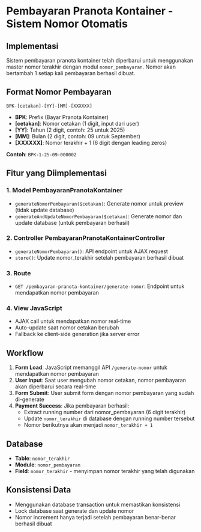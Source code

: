 # Pembayaran Pranota Kontainer - Sistem Nomor Otomatis

## Implementasi

Sistem pembayaran pranota kontainer telah diperbarui untuk menggunakan master nomor terakhir dengan modul `nomor_pembayaran`. Nomor akan bertambah 1 setiap kali pembayaran berhasil dibuat.

## Format Nomor Pembayaran

```
BPK-[cetakan]-[YY]-[MM]-[XXXXXX]
```

-   **BPK**: Prefix (Bayar Pranota Kontainer)
-   **[cetakan]**: Nomor cetakan (1 digit, input dari user)
-   **[YY]**: Tahun (2 digit, contoh: 25 untuk 2025)
-   **[MM]**: Bulan (2 digit, contoh: 09 untuk September)
-   **[XXXXXX]**: Nomor terakhir + 1 (6 digit dengan leading zeros)

**Contoh**: `BPK-1-25-09-000002`

## Fitur yang Diimplementasi

### 1. Model PembayaranPranotaKontainer

-   `generateNomorPembayaran($cetakan)`: Generate nomor untuk preview (tidak update database)
-   `generateAndUpdateNomorPembayaran($cetakan)`: Generate nomor dan update database (untuk pembayaran berhasil)

### 2. Controller PembayaranPranotaKontainerController

-   `generateNomorPembayaran()`: API endpoint untuk AJAX request
-   `store()`: Update nomor_terakhir setelah pembayaran berhasil dibuat

### 3. Route

-   `GET /pembayaran-pranota-kontainer/generate-nomor`: Endpoint untuk mendapatkan nomor pembayaran

### 4. View JavaScript

-   AJAX call untuk mendapatkan nomor real-time
-   Auto-update saat nomor cetakan berubah
-   Fallback ke client-side generation jika server error

## Workflow

1. **Form Load**: JavaScript memanggil API `/generate-nomor` untuk mendapatkan nomor pembayaran
2. **User Input**: Saat user mengubah nomor cetakan, nomor pembayaran akan diperbarui secara real-time
3. **Form Submit**: User submit form dengan nomor pembayaran yang sudah di-generate
4. **Payment Success**: Jika pembayaran berhasil:
    - Extract running number dari nomor_pembayaran (6 digit terakhir)
    - Update `nomor_terakhir` di database dengan running number tersebut
    - Nomor berikutnya akan menjadi `nomor_terakhir + 1`

## Database

-   **Table**: `nomor_terakhir`
-   **Module**: `nomor_pembayaran`
-   **Field**: `nomor_terakhir` - menyimpan nomor terakhir yang telah digunakan

## Konsistensi Data

-   Menggunakan database transaction untuk memastikan konsistensi
-   Lock database saat generate dan update nomor
-   Nomor increment hanya terjadi setelah pembayaran benar-benar berhasil dibuat
